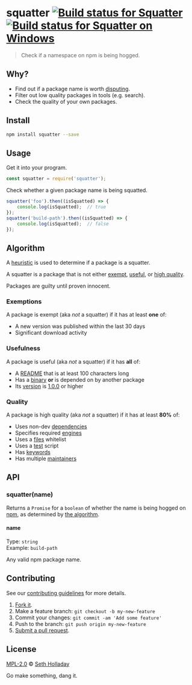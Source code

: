 # squatter [![Build status for Squatter](https://img.shields.io/circleci/project/sholladay/squatter/master.svg "Build Status")](https://circleci.com/gh/sholladay/squatter "Builds") [![Build status for Squatter on Windows](https://ci.appveyor.com/api/projects/status/5ofux2q7lq6ehk4w/branch/master?svg=true "Windows Build Status")](https://ci.appveyor.com/project/sholladay/squatter "Windows Builds")

> Check if a namespace on npm is being hogged.

## Why?

 - Find out if a package name is worth [disputing](https://docs.npmjs.com/misc/disputes).
 - Filter out low quality packages in tools (e.g. search).
 - Check the quality of your own packages.

## Install

```sh
npm install squatter --save
```

## Usage

Get it into your program.

```js
const squatter = require('squatter');
```

Check whether a given package name is being squatted.

```js
squatter('foo').then((isSquatted) => {
    console.log(isSquatted);  // true
});
squatter('build-path').then((isSquatted) => {
    console.log(isSquatted);  // false
});
```

## Algorithm

A [heuristic](https://en.wikipedia.org/wiki/Heuristic_(computer_science)) is used to determine if a package is a squatter.

A squatter is a package that is not either [exempt](#exemptions), [useful](#usefulness), or [high quality](#quality).

Packages are guilty until proven innocent.

### Exemptions

A package is exempt (aka *not* a squatter) if it has at least **one** of:

 - A new version was published within the last 30 days
 - Significant download activity

### Usefulness

A package is useful (aka *not* a squatter) if it has **all** of:

 - A [README](https://help.github.com/articles/about-readmes/) that is at least 100 characters long
 - Has a [binary](https://docs.npmjs.com/files/package.json#bin) **or** is depended on by another package
 - Its [version](https://docs.npmjs.com/files/package.json#version) is [1.0.0](http://semver.org/#spec-item-4) or higher

### Quality

A package is high quality (aka *not* a squatter) if it has at least **80%** of:

 - Uses non-dev [dependencies](https://docs.npmjs.com/files/package.json#dependencies)
 - Specifies required [engines](https://docs.npmjs.com/files/package.json#engines)
 - Uses a [files](https://docs.npmjs.com/files/package.json#files) whitelist
 - Uses a [test](https://docs.npmjs.com/misc/scripts) script
 - Has [keywords](https://docs.npmjs.com/files/package.json#keywords)
 - Has multiple [maintainers](https://docs.npmjs.com/files/package.json#people-fields-author-contributors)

## API

### squatter(name)

Returns a `Promise` for a `boolean` of whether the name is being hogged on [npm](https://www.npmjs.com/), as determined by [the algorithm](#algorithm).

#### name

Type: `string`<br>
Example: `build-path`

Any valid npm package name.

## Contributing

See our [contributing guidelines](https://github.com/sholladay/squatter/blob/master/CONTRIBUTING.md "The guidelines for participating in this project.") for more details.

1. [Fork it](https://github.com/sholladay/squatter/fork).
2. Make a feature branch: `git checkout -b my-new-feature`
3. Commit your changes: `git commit -am 'Add some feature'`
4. Push to the branch: `git push origin my-new-feature`
5. [Submit a pull request](https://github.com/sholladay/squatter/compare "Submit code to this project for review.").

## License

[MPL-2.0](https://github.com/sholladay/squatter/blob/master/LICENSE "The license for squatter.") © [Seth Holladay](http://seth-holladay.com "Author of squatter.")

Go make something, dang it.
